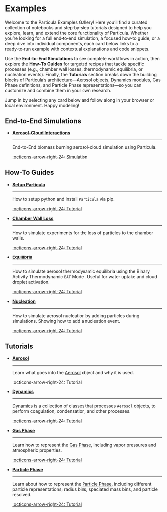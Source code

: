 # Examples

Welcome to the Particula Examples Gallery! Here you’ll find a curated collection of notebooks and step‑by‑step tutorials designed to help you explore, learn, and extend the core functionality of Particula. Whether you’re looking for a full end‑to‑end simulation, a focused how‑to guide, or a deep dive into individual components, each card below links to a ready‑to‑run example with contextual explanations and code snippets.

Use the **End‑to‑End Simulations** to see complete workflows in action, then explore the **How‑To Guides** for targeted recipes that tackle specific processes (e.g., chamber wall losses, thermodynamic equilibria, or nucleation events). Finally, the **Tutorials** section breaks down the building blocks of Particula’s architecture—Aerosol objects, Dynamics modules, Gas Phase definitions, and Particle Phase representations—so you can customize and combine them in your own research.

Jump in by selecting any card below and follow along in your browser or local environment. Happy modeling!


## End-to-End Simulations

<div class="grid cards" markdown>

-  __[Aerosol-Cloud Interactions](Simulations/Notebooks/Biomass_Burning_Cloud_Interactions.ipynb)__

    ---

    End-to-End biomass burning aerosol-cloud simulation using Particula.

    [:octicons-arrow-right-24: Simulation](Simulations/Notebooks/Biomass_Burning_Cloud_Interactions.ipynb)

</div>


## How-To Guides

<div class="grid cards" markdown>

-   __[Setup Particula](Setup_Particula/index.md)__

    ---

    How to setup python and install `Particula` via pip.

    [:octicons-arrow-right-24: Tutorial](Setup_Particula/index.md)

-   __[Chamber Wall Loss](Chamber_Wall_Loss/index.md)__

    ---

    How to simulate experiments for the loss of particles to the chamber walls.

    [:octicons-arrow-right-24: Tutorial](Chamber_Wall_Loss/index.md)

-   __[Equilibria](Equilibria/index.md)__

    ---

    How to simulate aerosol thermodynamic equilibria using the Binary Activity Thermodynamic `BAT` Model. Useful for water uptake and cloud droplet activation.

    [:octicons-arrow-right-24: Tutorial](Equilibria/index.md)

-   __[Nucleation](Nucleation/index.md)__

    ---

    How to simulate aerosol nucleation by adding particles during simulations. Showing how to add a nucleation event.

    [:octicons-arrow-right-24: Tutorial](Nucleation/index.md)

</div>


## Tutorials

<div class="grid cards" markdown>

-   __[Aerosol](Aerosol/index.md)__

    ---

    Learn what goes into the [Aerosol](Aerosol/index.md) object and why it is used.

    [:octicons-arrow-right-24: Tutorial](Aerosol/index.md)

-   __[Dynamics](Dynamics/index.md)__

    ---

    [Dynamics](Dynamics/index.md) is a collection of classes that processes `Aerosol` objects, to perform coagulation, condensation, and other processes.

    [:octicons-arrow-right-24: Tutorial](Dynamics/index.md)

-   __[Gas Phase](Gas_Phase/index.md)__

    ---

    Learn how to represent the [Gas Phase](Gas_Phase/index.md), including vapor pressures and atmospheric properties.

    [:octicons-arrow-right-24: Tutorial](Gas_Phase/index.md)

-   __[Particle Phase](Particle_Phase)__

    ---

    Learn about how to represent the [Particle Phase](Particle_Phase/index.md), including different particle representations; radius bins, speciated mass bins, and particle resolved.

    [:octicons-arrow-right-24: Tutorial](Particle_Phase/index.md)

</div>